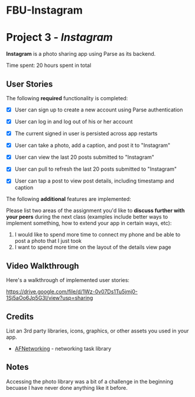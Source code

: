 # FBU-Instagram
# Project 3 - *Instagram*

**Instagram** is a photo sharing app using Parse as its backend.

Time spent: 20 hours spent in total

## User Stories

The following **required** functionality is completed:

- [x] User can sign up to create a new account using Parse authentication
- [x] User can log in and log out of his or her account
- [x] The current signed in user is persisted across app restarts
- [x] User can take a photo, add a caption, and post it to "Instagram"
- [x] User can view the last 20 posts submitted to "Instagram"
- [x] User can pull to refresh the last 20 posts submitted to "Instagram"
- [x] User can tap a post to view post details, including timestamp and caption


The following **additional** features are implemented:


Please list two areas of the assignment you'd like to **discuss further with your peers** during the next class (examples include better ways to implement something, how to extend your app in certain ways, etc):

1. I would like to spend more time to connect my phone and be able to post a photo that I just took
2. I want to spend more time on the layout of the details view page

## Video Walkthrough

Here's a walkthrough of implemented user stories:

https://drive.google.com/file/d/1Wz-0v07Ds1Tu5jmj0-1Sj5aOo6Jp5G3l/view?usp=sharing

## Credits

List an 3rd party libraries, icons, graphics, or other assets you used in your app.

- [AFNetworking](https://github.com/AFNetworking/AFNetworking) - networking task library

## Notes

Accessing the photo library was a bit of a challenge in the beginning becuase I have never done anything like it before.


